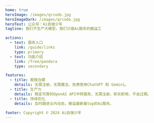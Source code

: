 ```yaml
---
home: true
heroImage: /images/qrcode.jpg
heroImageDark: /images/qrcode.jpg
heroText: 公众号：Ai自强少年
tagline: 我们不生产大模型，我们只是Ai服务的搬运工

actions:
  - text: 服务入口
    link: /guide/links
    type: primary
  - text: 功能介绍
    link: /free/pandora
    type: secondary

features:
  - title: 极致白嫖
    details: 无需注册，无需魔法，免费使用ChatGPT 和 Gemini。
  - title: 生产力
    details: 稳定可靠的OpenAI API中转服务，无需注册，即买即用，不会过期。
  - title: 持续优化
    details: 及时跟进业内动态，搬运最新最top的Ai服务。

footer: Copyright © 2024 Ai自强少年
---
```



